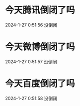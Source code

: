 # 今天腾讯倒闭了吗

2024-1-27 0:51:56 没倒闭

# 今天微博倒闭了吗

2024-1-27 0:51:57 没倒闭

# 今天百度倒闭了吗

2024-1-27 0:51:58 没倒闭

